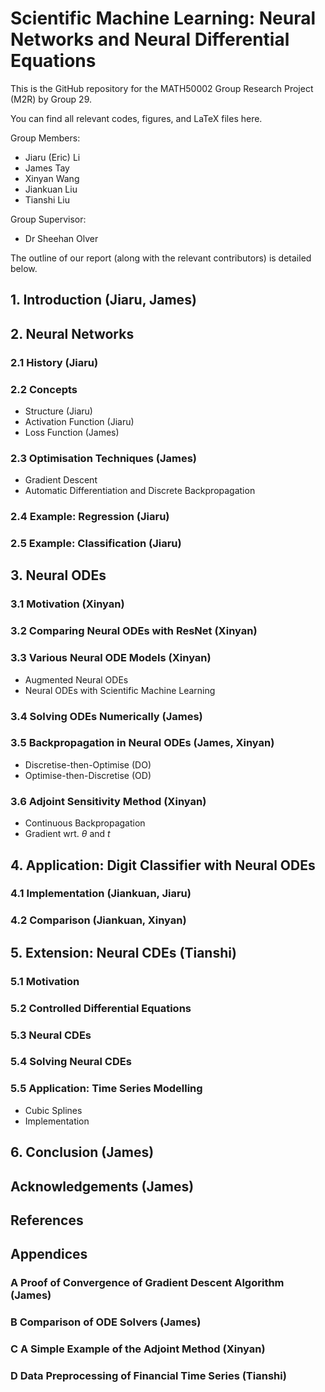 # Scientific Machine Learning: Neural Networks and Neural Differential Equations

This is the GitHub repository for the MATH50002 Group Research Project (M2R) by Group 29.

You can find all relevant codes, figures, and LaTeX files here.

Group Members:

- Jiaru (Eric) Li
- James Tay
- Xinyan Wang
- Jiankuan Liu
- Tianshi Liu

Group Supervisor:

- Dr Sheehan Olver

The outline of our report (along with the relevant contributors) is detailed below.

## 1. Introduction (Jiaru, James)

## 2. Neural Networks

### 2.1 History (Jiaru)

### 2.2 Concepts

- Structure (Jiaru)
- Activation Function (Jiaru)
- Loss Function (James)

### 2.3 Optimisation Techniques (James)

- Gradient Descent
- Automatic Differentiation and Discrete Backpropagation

### 2.4 Example: Regression (Jiaru)

### 2.5 Example: Classification (Jiaru)

## 3. Neural ODEs

### 3.1 Motivation (Xinyan)

### 3.2 Comparing Neural ODEs with ResNet (Xinyan)

### 3.3 Various Neural ODE Models (Xinyan)

- Augmented Neural ODEs
- Neural ODEs with Scientific Machine Learning

### 3.4 Solving ODEs Numerically (James)

### 3.5 Backpropagation in Neural ODEs (James, Xinyan)

- Discretise-then-Optimise (DO)
- Optimise-then-Discretise (OD)

### 3.6 Adjoint Sensitivity Method (Xinyan)

- Continuous Backpropagation
- Gradient wrt. $\theta$ and $t$

## 4. Application: Digit Classifier with Neural ODEs

### 4.1 Implementation (Jiankuan, Jiaru)

### 4.2 Comparison (Jiankuan, Xinyan)

## 5. Extension: Neural CDEs (Tianshi)

### 5.1 Motivation

### 5.2 Controlled Differential Equations

### 5.3 Neural CDEs

### 5.4 Solving Neural CDEs

### 5.5 Application: Time Series Modelling

- Cubic Splines
- Implementation

## 6. Conclusion (James)

## Acknowledgements (James)

## References

## Appendices

### A Proof of Convergence of Gradient Descent Algorithm (James)

### B Comparison of ODE Solvers (James)

### C A Simple Example of the Adjoint Method (Xinyan)

### D Data Preprocessing of Financial Time Series (Tianshi)
